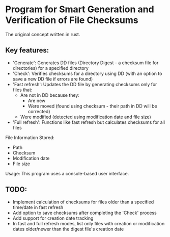 # Program for Smart Generation and Verification of File Checksums

The original concept written in rust.

## Key features:

+ 'Generate': Generates DD files (Directory Digest - a checksum file for directories) for a specified directory
+ 'Check': Verifies checksums for a directory using DD (with an option to save a new DD file if errors are found)
+ 'Fast refresh': Updates the DD file by generating checksums only for files that:
    - Are not in DD because they:
        - Are new
        - Were moved (found using checksum - their path in DD will be corrected)
    - Were modified (detected using modification date and file size)
+ 'Full refresh': Functions like fast refresh but calculates checksums for all files

File Information Stored:

- Path
- Checksum
- Modification date
- File size

Usage: This program uses a console-based user interface.

## TODO:

- Implement calculation of checksums for files older than a specified time/date in fast refresh
- Add option to save checksums after completing the 'Check' process
- Add support for creation date tracking
- In fast and full refresh modes, list only files with creation or modification dates older/newer than the digest file's
  creation date
